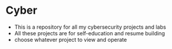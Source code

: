 # Cyber

- This is a repository for all my cybersecurity projects and labs 
- All these projects are for self-education and resume building 
- choose whatever project to view and operate
